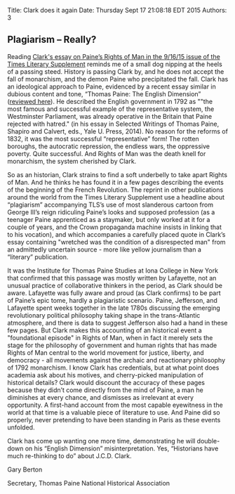 Title: Clark does it again
Date: Thursday Sept  17 21:08:18 EDT 2015
Authors: 3

**Plagiarism – Really?**
------------------------

Reading [Clark's essay on Paine’s Rights of Man in the 9/16/15 issue
of the Times Literary
Supplement](http://www.the-tls.co.uk/tls/public/article1607570.ece)
reminds me of a small dog nipping at the heels of a passing
steed. History is passing Clark by, and he does not accept the fall of
monarchism, and the demon Paine who precipitated the fall. Clark has
an ideological approach to Paine, evidenced by a recent essay similar
in dubious content and tone, “Thomas Paine: The English Dimension”
([reviewed
here](http://www.thomaspaine.org/aboutpaine/burying-thomas-paine.html)). He
described the English government in 1792 as ""the most famous and
successful example of the representative system, the Westminster
Parliament, was already operative in the Britain that Paine rejected
with hatred." (in his essay in Selected Writings of Thomas Paine,
Shapiro and Calvert, eds., Yale U. Press, 2014). No reason for the
reforms of 1832, it was the most successful “representative” form! The
rotten boroughs, the autocratic repression, the endless wars, the
oppressive poverty. Quite successful. And Rights of Man was the death
knell for monarchism, the system cherished by Clark.


So as an historian, Clark strains to find a soft underbelly to take
apart Rights of Man. And he thinks he has found it in a few pages
describing the events of the beginning of the French Revolution. The
reprint in other publications around the world from the Times Literary
Supplement use a headline about “plagiarism” accompanying TLS’s use of
most slanderous cartoon from George III’s reign ridiculing Paine’s
looks and supposed profession (as a teenager Paine apprenticed as a
staymaker, but only worked at it for a couple of years, and the Crown
propaganda machine insists in linking that to his vocation), and which
accompanies a carefully placed quote in Clark’s essay containing
"wretched was the condition of a disrespected man" from an admittedly
uncertain source - more like yellow journalism than a “literary”
publication.

It was the Institute for Thomas Paine Studies at Iona College in New
York that confirmed that this passage was mostly written by Lafayette,
not an unusual practice of collaborative thinkers in the period, as
Clark should be aware. Lafayette was fully aware and proud (as Clark
confirms) to be part of Paine’s epic tome, hardly a plagiaristic
scenario. Paine, Jefferson, and Lafayette spent weeks together in the
late 1780s discussing the emerging revolutionary political philosophy
taking shape in the trans-Atlantic atmosphere, and there is data to
suggest Jefferson also had a hand in these few pages. But Clark makes
this accounting of an historical event a "foundational episode" in
Rights of Man, when in fact it merely sets the stage for the
philosophy of government and human rights that has made Rights of Man
central to the world movement for justice, liberty, and democracy -
all movements against the archaic and reactionary philosophy of 1792
monarchism. I know Clark has credentials, but at what point does
academia ask about his motives, and cherry-picked manipulation of
historical details? Clark would discount the accuracy of these pages
because they didn’t come directly from the mind of Paine, a man he
diminishes at every chance, and dismisses as irrelevant at every
opportunity. A first-hand account from the most capable eyewitness in
the world at that time is a valuable piece of literature to use. And
Paine did so properly, never pretending to have been standing in Paris
as these events unfolded.

Clark has come up wanting one more time, demonstrating he will
double-down on his “English Dimension” misinterpretation. Yes,
“Historians have much re-thinking to do” about J.C.D. Clark.

Gary Berton

Secretary, Thomas Paine National Historical Association



